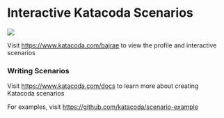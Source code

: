 # Interactive Katacoda Scenarios

[![](http://shields.katacoda.com/katacoda/bajrae/count.svg)](https://www.katacoda.com/bajrae "Get your profile on Katacoda.com")

Visit https://www.katacoda.com/bajrae to view the profile and interactive scenarios

### Writing Scenarios
Visit https://www.katacoda.com/docs to learn more about creating Katacoda scenarios

For examples, visit https://github.com/katacoda/scenario-example
